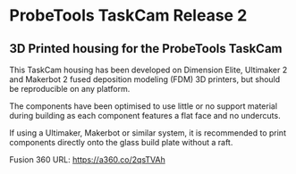# ProbeTools TaskCam Release 2
## 3D Printed housing for the ProbeTools TaskCam

This TaskCam housing has been developed on Dimension Elite, Ultimaker 2 and Makerbot 2 fused deposition modeling (FDM) 3D printers, but should be reproducible on any platform.

The components have been optimised to use little or no support material during building as each component features a flat face and no undercuts.

If using a Ultimaker, Makerbot or similar system, it is recommended to print components directly onto the glass build plate without a raft.

Fusion 360 URL: https://a360.co/2qsTVAh

